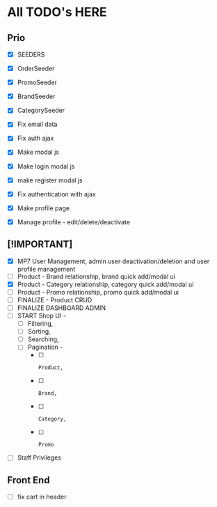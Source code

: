 # All TODO's HERE

## Prio

- [x] SEEDERS
- [x] OrderSeeder
- [x] PromoSeeder
- [x] BrandSeeder
- [x] CategorySeeder

- [x] Fix email data
- [x] Fix auth ajax
- [x] Make modal js
- [x] Make login modal js
- [x] make register modal js
- [x] Fix authentication with ajax
- [x] Make profile page
- [x] Manage profile - edit/delete/deactivate

## [!IMPORTANT]

- [x] MP7 User Management, admin user deactivation/deletion and user profile management
- [ ] Product - Brand relationship, brand quick add/modal ui
- [x] Product - Category relationship, category quick add/modal ui
- [ ] Product - Promo relationship, promo quick add/modal ui
- [ ] FINALIZE - Product CRUD
- [ ] FINALIZE DASHBOARD ADMIN
- [ ] START Shop UI -
  - [ ] Filtering,
  - [ ] Sorting,
  - [ ] Searching,
  - [ ] Pagination -
    - [ ]     Product,
    - [ ]     Brand,
    - [ ]     Category,
    - [ ]     Promo
- [ ] Staff Privileges

## Front End

- [ ] fix cart in header
